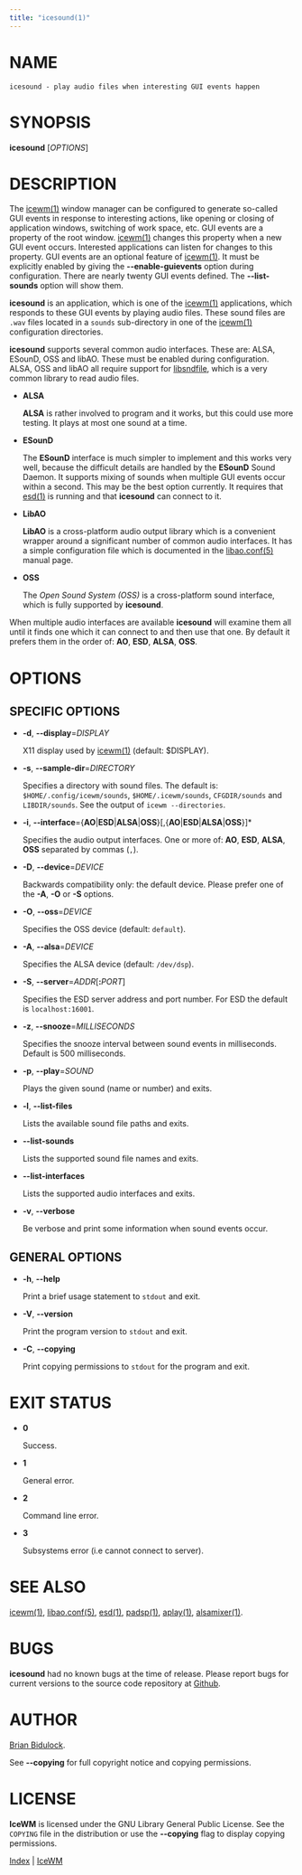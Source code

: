 ```yaml
---
title: "icesound(1)"
---
```

# NAME

    icesound - play audio files when interesting GUI events happen

# SYNOPSIS

**icesound** \[_OPTIONS_\]

# DESCRIPTION

The [icewm(1)](icewm.md) window manager can be configured to generate so-called
GUI events in response to interesting actions, like opening or closing
of application windows, switching of work space, etc.  GUI events are a
property of the root window.  [icewm(1)](icewm.md) changes this property when a
new GUI event occurs.  Interested applications can listen for changes to
this property.  GUI events are an optional feature of [icewm(1)](icewm.md).  It
must be explicitly enabled by giving the **--enable-guievents** option
during configuration.  There are nearly twenty GUI events defined.  The
**--list-sounds** option will show them.

**icesound** is an application, which is one of the [icewm(1)](icewm.md)
applications, which responds to these GUI events by playing audio files.
These sound files are `.wav` files located in a `sounds` sub-directory
in one of the [icewm(1)](icewm.md) configuration directories.

**icesound** supports several common audio interfaces.  These are: ALSA,
ESounD, OSS and libAO.  These must be enabled during configuration.
ALSA, OSS and libAO all require support for [libsndfile](https://en.wikipedia.org/wiki/Libsndfile), which is a
very common library to read audio files.

- **ALSA**

    **ALSA** is rather involved to program and it works, but this could use
    more testing.  It plays at most one sound at a time.

- **ESounD**

    The **ESounD** interface is much simpler to implement and this works very
    well, because the difficult details are handled by the **ESounD** Sound
    Daemon.  It supports mixing of sounds when multiple GUI events occur
    within a second.  This may be the best option currently.  It requires
    that [esd(1)](https://manned.org/esd.1) is running and that **icesound** can connect to it.

- **LibAO**

    **LibAO** is a cross-platform audio output library which is a convenient
    wrapper around a significant number of common audio interfaces.  It has
    a simple configuration file which is documented in the [libao.conf(5)](https://manned.org/libao.conf.5)
    manual page.

- **OSS**

    The _Open Sound System (OSS)_ is a cross-platform sound interface,
    which is fully supported by **icesound**.

When multiple audio interfaces are available **icesound** will examine
them all until it finds one which it can connect to and then use that
one.  By default it prefers them in the order of: **AO**, **ESD**,
**ALSA**, **OSS**.

# OPTIONS

## SPECIFIC OPTIONS

- **-d**, **--display**=_DISPLAY_

    X11 display used by [icewm(1)](icewm.md) (default: $DISPLAY).

- **-s**, **--sample-dir**=_DIRECTORY_

    Specifies a directory with sound files.  The default is:
    `$HOME/.config/icewm/sounds`, `$HOME/.icewm/sounds`, `CFGDIR/sounds`
    and `LIBDIR/sounds`.  See the output of `icewm --directories`.

- **-i**, **--interface**={**AO**\|**ESD**\|**ALSA**\|**OSS**}\[,{**AO**\|**ESD**\|**ALSA**\|**OSS**}\]\*

    Specifies the audio output interfaces. One or more of: **AO**, **ESD**,
    **ALSA**, **OSS** separated by commas (`,`).

- **-D**, **--device**=_DEVICE_

    Backwards compatibility only: the default device.
    Please prefer one of the **-A**, **-O** or **-S** options.

- **-O**, **--oss**=_DEVICE_

    Specifies the OSS device (default: `default`).

- **-A**, **--alsa**=_DEVICE_

    Specifies the ALSA device (default: `/dev/dsp`).

- **-S**, **--server**=_ADDR_\[**:**_PORT_\]

    Specifies the ESD server address and port number.
    For ESD the default is `localhost:16001`.

- **-z**, **--snooze**=_MILLISECONDS_

    Specifies the snooze interval between sound events
    in milliseconds.  Default is 500 milliseconds.

- **-p**, **--play**=_SOUND_

    Plays the given sound (name or number) and exits.

- **-l**, **--list-files**

    Lists the available sound file paths and exits.

- **--list-sounds**

    Lists the supported sound file names and exits.

- **--list-interfaces**

    Lists the supported audio interfaces and exits.

- **-v**, **--verbose**

    Be verbose and print some information when sound events occur.

## GENERAL OPTIONS

- **-h**, **--help**

    Print a brief usage statement to `stdout` and exit.

- **-V**, **--version**

    Print the program version to `stdout` and exit.

- **-C**, **--copying**

    Print copying permissions to `stdout` for the program and exit.

# EXIT STATUS

- **0**

    Success.

- **1**

    General error.

- **2**

    Command line error.

- **3**

    Subsystems error (i.e cannot connect to server).

# SEE ALSO

[icewm(1)](icewm.md),
[libao.conf(5)](https://manned.org/libao.conf.5),
[esd(1)](https://manned.org/esd.1),
[padsp(1)](https://manned.org/padsp.1),
[aplay(1)](https://manned.org/aplay.1),
[alsamixer(1)](https://manned.org/alsamixer.1).

# BUGS

**icesound** had no known bugs at the time of release.  Please report bugs
for current versions to the source code repository at
[Github](https://github.com/bbidulock/icewm/issues).

# AUTHOR

[Brian Bidulock](mailto:bidulock@openss7.org).

See **--copying** for full copyright notice and copying permissions.

# LICENSE

**IceWM** is licensed under the GNU Library General Public License.
See the `COPYING` file in the distribution or use the **--copying** flag
to display copying permissions.

[Index](/man) | [IceWM](/)
